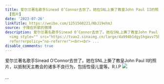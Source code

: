 ```yaml
---
title: 爱尔兰著名歌手Sinead O’Connor去世了。她在SNL上撕了教皇John Paul II的照片，以抵制天主教会的诸多不良行为，包括性侵儿童等。R.I.P
  [图片]
date: '2023-07-26'
linkTitle: https://weibo.com/1251560221/NbJ19ehmJ
source: 子陵在听歌的微博
description: 爱尔兰著名歌手Sinead O’Connor去世了。她在SNL上撕了教皇John Paul II的照片，以抵制天主教会的诸多不良行为，包括性侵儿童等。R.I.P
  <img style="" src="https://tvax2.sinaimg.cn/large/4a994b1dgy1hgavv75kdsj21we35s7wh.jpg"
  referrerpolicy="no-referrer"><br><br> ...
disable_comments: true
---
```

爱尔兰著名歌手Sinead O’Connor去世了。她在SNL上撕了教皇John Paul II的照片，以抵制天主教会的诸多不良行为，包括性侵儿童等。R.I.P <img style="" src="https://tvax2.sinaimg.cn/large/4a994b1dgy1hgavv75kdsj21we35s7wh.jpg" referrerpolicy="no-referrer"><br><br> ...